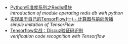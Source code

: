 * [Python标准库系列之Redis模块](https://github.com/anshengme/blog/blob/master/article/python-standard-library-redis.md)<br/>
_introduction of module operating redis db with python_
* [实现属于自己的TensorFlow(一) - 计算图与前向传播](http://python.jobbole.com/88998/)<br/>
_simple imitation of TensorFlow_
* [Tensorflow实战：Discuz验证码识别](https://cloud.tencent.com/developer/article/1052886)<br/>
_verification code recognition with Tensorflow_
